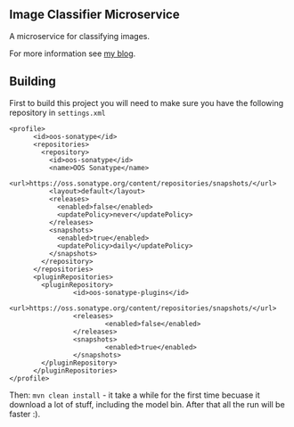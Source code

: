 Image Classifier Microservice
--
A microservice for classifying images.

For more information see [my blog](https://fxapps.blogspot.com/2018/05/a-java-microservice-for-image.html).

## Building

First to build this project you will need to make sure you have the following repository in `settings.xml`
~~~
<profile>
      <id>oos-sonatype</id>
      <repositories>
        <repository>
          <id>oos-sonatype</id>
          <name>OOS Sonatype</name>
          <url>https://oss.sonatype.org/content/repositories/snapshots/</url>
          <layout>default</layout>
          <releases>
            <enabled>false</enabled>
            <updatePolicy>never</updatePolicy>
          </releases>
          <snapshots>
            <enabled>true</enabled>
            <updatePolicy>daily</updatePolicy>
          </snapshots>
        </repository>
      </repositories>
      <pluginRepositories>
        <pluginRepository>
                <id>oos-sonatype-plugins</id>
                <url>https://oss.sonatype.org/content/repositories/snapshots/</url>
                <releases>
                        <enabled>false</enabled>
                </releases>
                <snapshots>
                        <enabled>true</enabled>
                </snapshots>
        </pluginRepository>
      </pluginRepositories>
</profile>
~~~

Then: `mvn clean install` - it take a while for the first time becuase it download a lot of stuff, including the model bin. After that all the run will be faster :).
